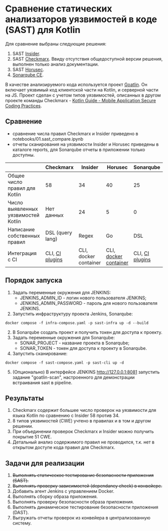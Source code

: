 # Сравнение статических анализаторов уязвимостей в коде (SAST) для Kotlin

Для сравнение выбраны следующие решения:

1. SAST [Insider](https://github.com/insidersec/insider).
2. SAST [Checkmarx](https://checkmarx.com/product/cxsast-source-code-scanning/). Ввиду отсутствия общедоступной версии решения, выполнен только анализ документации.
3. SAST [Horusec](https://github.com/ZupIT/horusec).
4. [Sonarqube CE](https://www.sonarqube.org/).

В качестве анализируемого кода используется проект [Goatlin](https://github.com/Checkmarx/Goatlin). Он включает уязвимый код клиентской части на Kotlin, и серверной части на JS. Проект сделан с учетом типов уязвимостей, описанных в другом проекте команды Checkmarx - [Kotlin Guide - Mobile Application Secure Coding Practices](https://github.com/Checkmarx/Kotlin-SCP).

## Сравнение

* сравнение числа правил Checkmarx и Insider приведено в notebooks/01.sast_compare.ipynb
* отчеты сканирования на уязвимости Insider и Horusec приведены в каталоге reports, для Sonarqube отчеты в приложении только доступны.

|                                     | Checkmarx        | Insider | Horusec                                                                                             | Sonarqube       |
|-------------------------------------|------------------|---------|-----------------------------------------------------------------------------------------------------|-----------------|
| Общее число правил для Kotlin       | 58               | 34      | 40                                                                                                  | 25              |
| Число выявленных уязвимостей Kotlin | Нет данных        | 24      | 5                                                                                                   | 0               |
| Написание собственных правил        | DSL (query lang) | Regex   | Go                                                                                                  | DSL             |
| Интеграция c CI                     | CLI, [CI plugins](https://checkmarx.com/why-checkmarx/integrations/integrations-with-ci-cd-tools/) | CLI, docker container  | CLI, [docker container](https://docs.horusec.io/docs/cli/installation/#2-installation-via-pipeline) | CLI, [CI plugins](https://docs.sonarqube.org/latest/analysis/overview/) |


## Порядок запуска

1. Задать переменные окружения для JENKINS:
   * JENKINS_ADMIN_ID - логин нового пользователя JENKINS;
   * JENKINS_ADMIN_PASSWORD - пароль для нового пользователя JENKINS.
2. Запустить инфраструктуру проекта Jenkins, Sonarqube:

```
docker compose -f infra-compose.yaml -p sast-infra up -d --build
```

2. В Sonarqube создать проект и получить токен для доступа к проекту.
3. Задать переменные окружения для Sonarqube:
   * SONAR_PROJECT - название проекта в Sonarqube;
   * SONAR_TOKEN  - токен для доступа к проекту в Sonarqube.
4. Запустить сканирование:

```
docker compose -f sast-compose.yaml -p sast-cli up -d
```

5. (Опционально) В интерфейсе JENKINS http://127.0.0.1:8081 запустить задание "goatlin-scan", настроенного для демонстрации встраивания sast в pipeline.

## Результаты

1. Checkmarx содержит большее число проверок на уязвимости для языка Kotlin по сравнению с Insider 58 против 34.
2. 8 типов уязвимостей (CWE) учтено в правилах и в том и другом решении.
3. При объединении проверок Checkmarx и Insider можно получить покрытие 51 CWE.
4. Детальный анализ содержимого правил не проводился, т.к. нет в открытом доступе кода правил для Checkmarx.

## Задачи для реализации

1. ~~Выполнять статическое тестирование безопасности приложения (SAST).~~
2. ~~Выполнять проверку зависимостей (dependancy check) в конвейере.~~
3. Добавить агент Jenkins с управлением Docker.
4. Выполнять сборку образа приложения.
5. Выполнять проверку безопасности образа приложения.
6. Выполнять динамическое тестирование безопасности приложения (DAST).
7. Выгружать отчеты проверок из конвейера в централизованную систему.
